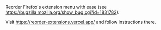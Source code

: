  Reorder Firefox's extension menu with ease (see https://bugzilla.mozilla.org/show_bug.cgi?id=1831782).

 Visit https://reorder-extensions.vercel.app/ and follow instructions there.
